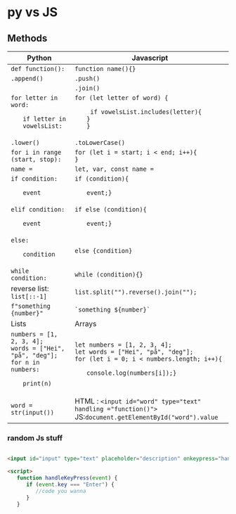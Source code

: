 # py vs JS

## Methods

|Python|Javascript|
|-|-|
|`def function():`|`function name(){}`|
|`.append()`|`.push()`|
||`.join()`|
|`for letter in word:` <br> <ul>`if letter in vowelsList:`| `for (let letter of word) {` <br> <ul>` if vowelsList.includes(letter){`<br>`}`<br>`}`|
|`.lower()`|`.toLowerCase()`|
|`for i in range (start, stop):`|`for (let i = start; i < end; i++){`<br>`}`|
|`name =`|`let, var, const name = `|
|`if condition:` <ul> `event`| `if (condition){`<ul>`event;}`|
|`elif condition:` <ul> `event`| `if else (condition){`<ul>`event;}`|
|`else:` <ul> `condition`| `else {condition}`|
|`while condition:`|`while (condition){}`|
|reverse list: <br>`list[::-1]`| `list.split("").reverse().join("");`|
|`f"something {number}"`|`` `something ${number}` ``|
|Lists|Arrays|
|`numbers = [1, 2, 3, 4];`<br>`words = ["Hei", "på", "deg"];`<br>`for n in numbers:`<ul>`print(n)`|`let numbers = [1, 2, 3, 4];`<br>`let words = ["Hei", "på", "deg"];`<br>`for (let i = 0; i < numbers.length; i++){`<ul>`console.log(numbers[i]);}`|
|`word = str(input())`|HTML : `<input id="word" type="text" handling ="function()">` <br> JS:`document.getElementById("word").value`|

### random Js stuff

``` html

<input id="input" type="text" placeholder="description" onkeypress="handleKeyPress(event)">

<script>
   function handleKeyPress(event) {
      if (event.key === "Enter") {
         //code you wanna
      }
   }
```